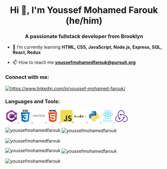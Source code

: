 <h1 align="center">Hi 👋, I'm Youssef Mohamed Farouk (he/him)</h1>
<h3 align="center">A passionate fullstack developer from Brooklyn</h3>

- 🌱 I’m currently learning **HTML, CSS, JavaScript, Node.js, Express, SQL, React, Redux**

- 📫 How to reach me **youssefmohamedfarouk@pursuit.org**

<h3 align="left">Connect with me:</h3>
<p align="left">
<a href="https://linkedin.com/in/https://www.linkedin.com/in/youssef-mohamed-farouk/" target="blank"><img align="center" src="https://raw.githubusercontent.com/rahuldkjain/github-profile-readme-generator/master/src/images/icons/Social/linked-in-alt.svg" alt="https://www.linkedin.com/in/youssef-mohamed-farouk/" height="30" width="40" /></a>
</p>

<h3 align="left">Languages and Tools:</h3>
<p align="left"> <a href="https://www.w3schools.com/cs/" target="_blank" rel="noreferrer"> <img src="https://raw.githubusercontent.com/devicons/devicon/master/icons/csharp/csharp-original.svg" alt="csharp" width="40" height="40"/> </a> <a href="https://www.w3schools.com/css/" target="_blank" rel="noreferrer"> <img src="https://raw.githubusercontent.com/devicons/devicon/master/icons/css3/css3-original-wordmark.svg" alt="css3" width="40" height="40"/> </a> <a href="https://expressjs.com" target="_blank" rel="noreferrer"> <img src="https://raw.githubusercontent.com/devicons/devicon/master/icons/express/express-original-wordmark.svg" alt="express" width="40" height="40"/> </a> <a href="https://www.w3.org/html/" target="_blank" rel="noreferrer"> <img src="https://raw.githubusercontent.com/devicons/devicon/master/icons/html5/html5-original-wordmark.svg" alt="html5" width="40" height="40"/> </a> <a href="https://developer.mozilla.org/en-US/docs/Web/JavaScript" target="_blank" rel="noreferrer"> <img src="https://raw.githubusercontent.com/devicons/devicon/master/icons/javascript/javascript-original.svg" alt="javascript" width="40" height="40"/> </a> <a href="https://nodejs.org" target="_blank" rel="noreferrer"> <img src="https://raw.githubusercontent.com/devicons/devicon/master/icons/nodejs/nodejs-original-wordmark.svg" alt="nodejs" width="40" height="40"/> </a> <a href="https://www.python.org" target="_blank" rel="noreferrer"> <img src="https://raw.githubusercontent.com/devicons/devicon/master/icons/python/python-original.svg" alt="python" width="40" height="40"/> </a> <a href="https://reactjs.org/" target="_blank" rel="noreferrer"> <img src="https://raw.githubusercontent.com/devicons/devicon/master/icons/react/react-original-wordmark.svg" alt="react" width="40" height="40"/> </a> <a href="https://redux.js.org" target="_blank" rel="noreferrer"> <img src="https://raw.githubusercontent.com/devicons/devicon/master/icons/redux/redux-original.svg" alt="redux" width="40" height="40"/> </a> </p>

<p><img align="left" src="https://github-readme-stats.vercel.app/api/top-langs?username=youssefmohamedfarouk&show_icons=true&locale=en&layout=compact" alt="youssefmohamedfarouk" /></p>

<p>&nbsp;<img align="center" src="https://github-readme-stats.vercel.app/api?username=youssefmohamedfarouk&show_icons=true&locale=en" alt="youssefmohamedfarouk" /></p>

<p><img align="center" src="https://github-readme-streak-stats.herokuapp.com/?user=youssefmohamedfarouk&" alt="youssefmohamedfarouk" /></p>

<p><img align="left" src="https://github-readme-stats.vercel.app/api/top-langs?username=youssefmohamedfarouk&show_icons=true&locale=en&layout=compact" alt="youssefmohamedfarouk" /></p>

<p>&nbsp;<img align="center" src="https://github-readme-stats.vercel.app/api?username=youssefmohamedfarouk&show_icons=true&locale=en" alt="youssefmohamedfarouk" /></p>

<p><img align="center" src="https://github-readme-streak-stats.herokuapp.com/?user=youssefmohamedfarouk&" alt="youssefmohamedfarouk" /></p>

